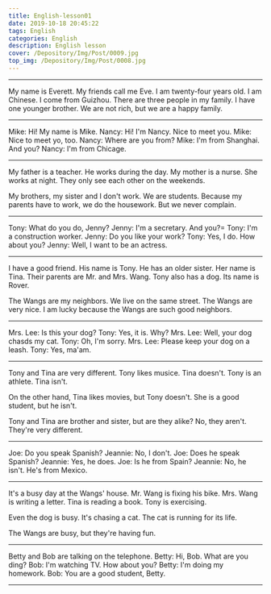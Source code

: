 ```yaml
---
title: English-lesson01
date: 2019-10-18 20:45:22
tags: English
categories: English
description: English lesson
cover: /Depository/Img/Post/0009.jpg
top_img: /Depository/Img/Post/0008.jpg
---
```


---

My name is Everett. My friends call me Eve. I am twenty-four years old. I am Chinese. I come from Guizhou. There are three people in my family. I have one younger brother. We are not rich, but we are a happy family.

---

Mike:    Hi! My name is Mike.
Nancy:   Hi! I'm Nancy. Nice to meet you.
Mike:    Nice to meet yo, too.
Nancy:   Where are you from?
Mike:    I'm from Shanghai. And you?
Nancy:   I'm from Chicage.

---

My father is a teacher. He works during the day. My mother is a nurse. She works at night. They only see each other on the weekends.

My brothers, my sister and I don't work. We are students. Because my parents have to work, we do the housework. But we never complain.

---

Tony:    What do you do, Jenny?
Jenny:   I'm a secretary. And you?=
Tony:    I'm a construction worker.
Jenny:   Do you like your work?
Tony:    Yes, I do. How about you?
Jenny:   Well, I want to be an actress.

---

I have a good friend. His name is Tony. He has an older sister. Her name is Tina. Their parents are Mr. and Mrs. Wang. Tony also has a dog. Its name is Rover.

The Wangs are my neighbors. We live on the same street. The Wangs are very nice. I am lucky because the Wangs are such good neighbors.

---

Mrs. Lee:   Is this your dog?
Tony:       Yes, it is. Why?
Mrs. Lee:   Well, your dog chasds my cat.
Tony:       Oh, I'm sorry.
Mrs. Lee:   Please keep your dog on a leash.
Tony:       Yes, ma'am.

---

Tony and Tina are very different. Tony likes musice. Tina doesn't. Tony is an athlete. Tina isn't.

On the other hand, Tina likes movies, but Tony doesn't. She is a good student, but he isn't.

Tony and Tina are brother and sister, but are they alike? No, they aren't. They're very different.

---

Joe:      Do you speak Spanish?
Jeannie:  No, I don't.
Joe:      Does he speak Spanish?
Jeannie:  Yes, he does.
Joe:      Is he from Spain?
Jeannie:  No, he isn't. He's from Mexico.

---

It's a busy day at the Wangs' house. Mr. Wang is fixing his bike. Mrs. Wang is writing a letter. Tina is reading a book. Tony is exercising.

Even the dog is busy. It's chasing a cat. The cat is running for its life.

The Wangs are busy, but they're having fun.

---

Betty and Bob are talking on the telephone.
Betty:    Hi, Bob. What are you ding?
Bob:      I'm watching TV. How about you?
Betty:    I'm doing my homework.
Bob:      You are a good student, Betty.

---
